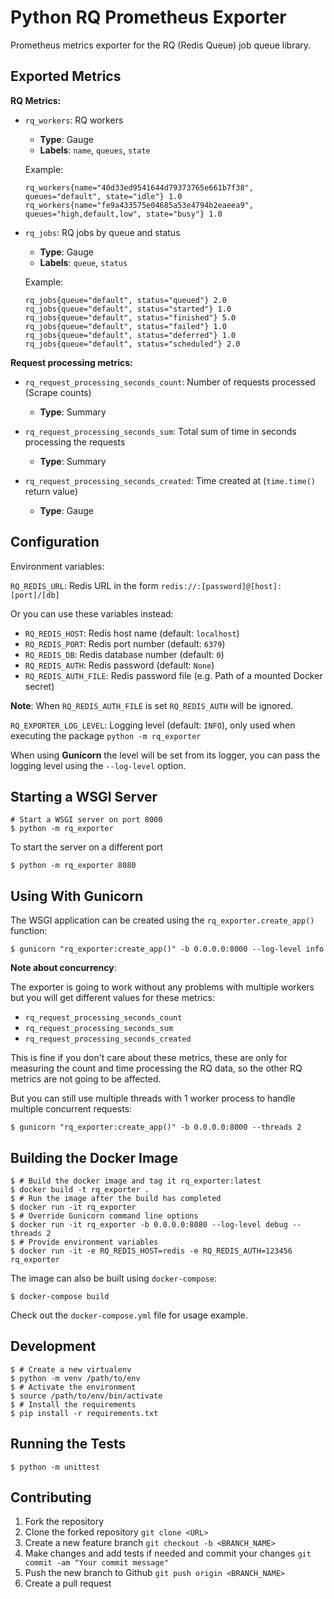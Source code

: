 # Python RQ Prometheus Exporter

Prometheus metrics exporter for the RQ (Redis Queue) job queue library.

## Exported Metrics

**RQ Metrics:**

* `rq_workers`: RQ workers

    * **Type**: Gauge
    * **Labels**: `name`, `queues`, `state`

    Example:

    ```
    rq_workers{name="40d33ed9541644d79373765e661b7f38", queues="default", state="idle"} 1.0
    rq_workers{name="fe9a433575e04685a53e4794b2eaeea9", queues="high,default,low", state="busy"} 1.0
    ```

* `rq_jobs`: RQ jobs by queue and status

    * **Type**: Gauge
    * **Labels**: `queue`, `status`

    Example:

    ```
    rq_jobs{queue="default", status="queued"} 2.0
    rq_jobs{queue="default", status="started"} 1.0
    rq_jobs{queue="default", status="finished"} 5.0
    rq_jobs{queue="default", status="failed"} 1.0
    rq_jobs{queue="default", status="deferred"} 1.0
    rq_jobs{queue="default", status="scheduled"} 2.0
    ```

**Request processing metrics:**

* `rq_request_processing_seconds_count`: Number of requests processed (Scrape counts)

    * **Type**: Summary

* `rq_request_processing_seconds_sum`: Total sum of time in seconds processing the requests

    * **Type**: Summary

* `rq_request_processing_seconds_created`: Time created at (`time.time()` return value)

    * **Type**: Gauge

## Configuration

Environment variables:

`RQ_REDIS_URL`: Redis URL in the form `redis://:[password]@[host]:[port]/[db]`

Or you can use these variables instead:

* `RQ_REDIS_HOST`: Redis host name (default: `localhost`)
* `RQ_REDIS_PORT`: Redis port number (default: `6379`)
* `RQ_REDIS_DB`: Redis database number (default: `0`)
* `RQ_REDIS_AUTH`: Redis password (default: `None`)
* `RQ_REDIS_AUTH_FILE`: Redis password file (e.g. Path of a mounted Docker secret)

**Note**: When `RQ_REDIS_AUTH_FILE` is set `RQ_REDIS_AUTH` will be ignored.

`RQ_EXPORTER_LOG_LEVEL`: Logging level (default: `INFO`), only used when executing the package `python -m rq_exporter`

When using **Gunicorn** the level will be set from its logger, you can pass the logging level using the `--log-level` option.

## Starting a WSGI Server

```console
# Start a WSGI server on port 8000
$ python -m rq_exporter
```

To start the server on a different port

```console
$ python -m rq_exporter 8080
```

## Using With Gunicorn

The WSGI application can be created using the `rq_exporter.create_app()` function:

```console
$ gunicorn "rq_exporter:create_app()" -b 0.0.0.0:8000 --log-level info
```

**Note about concurrency**:

The exporter is going to work without any problems with multiple workers but you will get different values for these metrics:

* `rq_request_processing_seconds_count`
* `rq_request_processing_seconds_sum`
* `rq_request_processing_seconds_created`

This is fine if you don't care about these metrics, these are only for measuring the count and time processing the RQ data, so the other RQ metrics are not going to be affected.

But you can still use multiple threads with 1 worker process to handle multiple concurrent requests:

```console
$ gunicorn "rq_exporter:create_app()" -b 0.0.0.0:8000 --threads 2
```

## Building the Docker Image

```console
$ # Build the docker image and tag it rq_exporter:latest
$ docker build -t rq_exporter .
$ # Run the image after the build has completed
$ docker run -it rq_exporter
$ # Override Gunicorn command line options
$ docker run -it rq_exporter -b 0.0.0.0:8080 --log-level debug --threads 2
$ # Provide environment variables
$ docker run -it -e RQ_REDIS_HOST=redis -e RQ_REDIS_AUTH=123456 rq_exporter
```

The image can also be built using `docker-compose`:

```console
$ docker-compose build
```

Check out the `docker-compose.yml` file for usage example.

## Development

```console
$ # Create a new virtualenv
$ python -m venv /path/to/env
$ # Activate the environment
$ source /path/to/env/bin/activate
$ # Install the requirements
$ pip install -r requirements.txt
```

## Running the Tests

```console
$ python -m unittest
```

## Contributing

1. Fork the repository
2. Clone the forked repository `git clone <URL>`
3. Create a new feature branch `git checkout -b <BRANCH_NAME>`
4. Make changes and add tests if needed and commit your changes `git commit -am "Your commit message"`
5. Push the new branch to Github `git push origin <BRANCH_NAME>`
6. Create a pull request
